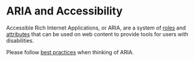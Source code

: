 # ARIA and Accessibility

Accessible Rich Internet Applications, or ARIA, are a system of [roles](https://developer.mozilla.org/en-US/docs/Web/Accessibility/ARIA/Roles) and [attributes](https://developer.mozilla.org/en-US/docs/Web/Accessibility/ARIA/Attributes) that can be used on web content to provide tools for users with disabilities. 

Please follow [best practices](https://www.w3.org/WAI/ARIA/apg/) when thinking of ARIA.